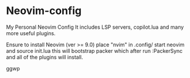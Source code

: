 # Neovim-config
My Personal Neovim Config
It includes LSP servers, copilot.lua and many more useful plugins.


Ensure to install Neovim (ver >= 9.0) 
place "nvim" in .config/ start neovim and source init.lua
this will bootstrap packer which after run
:PackerSync and all of the plugins will install.

ggwp
